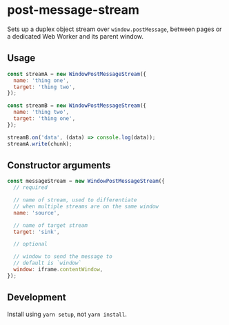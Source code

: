 # post-message-stream

Sets up a duplex object stream over `window.postMessage`, between pages or a dedicated Web Worker and its parent window.

## Usage

```javascript
const streamA = new WindowPostMessageStream({
  name: 'thing one',
  target: 'thing two',
});

const streamB = new WindowPostMessageStream({
  name: 'thing two',
  target: 'thing one',
});

streamB.on('data', (data) => console.log(data));
streamA.write(chunk);
```

## Constructor arguments

```javascript
const messageStream = new WindowPostMessageStream({
  // required

  // name of stream, used to differentiate
  // when multiple streams are on the same window
  name: 'source',

  // name of target stream
  target: 'sink',

  // optional

  // window to send the message to
  // default is `window`
  window: iframe.contentWindow,
});
```

## Development

Install using `yarn setup`, not `yarn install`.
